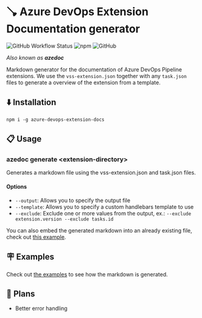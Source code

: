 # 🪠 Azure DevOps Extension Documentation generator

![GitHub Workflow Status](https://img.shields.io/github/workflow/status/survivorbat/azure-devops-extension-docs/deploy)
![npm](https://img.shields.io/npm/dt/azure-devops-extension-docs)
![GitHub](https://img.shields.io/github/license/survivorbat/azure-devops-extension-docs)

_Also known as **azedoc**_

Markdown generator for the documentation of Azure DevOps Pipeline extensions.
We use the `vss-extension.json` together with any `task.json` files to generate
a overview of the extension from a template.

## ⬇️ Installation

`npm i -g azure-devops-extension-docs`

## 📋 Usage

### azedoc generate \<extension-directory>

Generates a markdown file using the vss-extension.json and task.json files.

#### Options

- `--output`: Allows you to specify the output file
- `--template`: Allows you to specify a custom handlebars template to use
- `--exclude`: Exclude one or more values from the output, ex.: `--exclude extension.version --exclude tasks.id`

You can also embed the generated markdown into an already existing file, check out [this example](./examples/embed-in-existing).

## 🪧 Examples

Check out [the examples](./examples) to see how the markdown is generated.

## 🔭 Plans

- Better error handling
